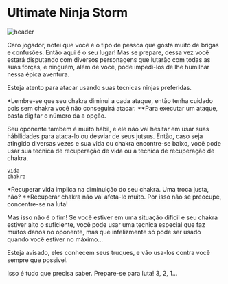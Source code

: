 # Ultimate Ninja Storm

![header](https://user-images.githubusercontent.com/71456854/129792787-010ea1c7-23e4-433c-91ba-79d3916cd611.jpg)



Caro jogador, notei que você é o tipo de pessoa que gosta muito de brigas e confusões. Então aqui é o seu lugar!
Mas se prepare, dessa vez você estará disputando com diversos personagens que lutarão com todas as suas forças, e ninguém, além de você, pode impedi-los de lhe humilhar nessa épica aventura.

Esteja atento para atacar usando suas tecnicas ninjas preferidas.
   
  *Lembre-se que seu chakra diminui a cada ataque, então tenha cuidado pois sem chakra você não conseguirá atacar.
  **Para executar um ataque, basta digitar o número da a opção.

Seu oponente também é muito hábil, e ele não vai hesitar em usar suas hábilidades para 
ataca-lo ou desviar de seus jutsus. Então, caso seja atingido diversas vezes e sua vida 
ou chakra encontre-se baixo, você pode usar sua tecnica de recuperação de vida ou a tecnica de recuperação de chakra.

    vida
    chakra

   *Recuperar vida implica na diminuição do seu chakra. Uma troca justa, não?
   **Recuperar chakra não vai afeta-lo muito. Por isso não se preocupe, concentre-se na luta!

Mas isso não é o fim! Se você estiver em uma situação dificil e seu chakra estiver alto o suficiente, você pode usar 
uma tecnica especial que faz muitos danos no oponente, mas que infelizmente só pode ser usado quando você estiver no máximo...

Esteja avisado, eles conhecem seus truques, e vão usa-los contra você sempre que possivel.

Isso é tudo que precisa saber.
Prepare-se para luta! 
3, 2, 1...


